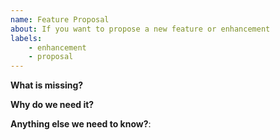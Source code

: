 ```yaml
---
name: Feature Proposal
about: If you want to propose a new feature or enhancement
labels:
    - enhancement
    - proposal
---
```


**What is missing?**

**Why do we need it?**

**Anything else we need to know?**:

